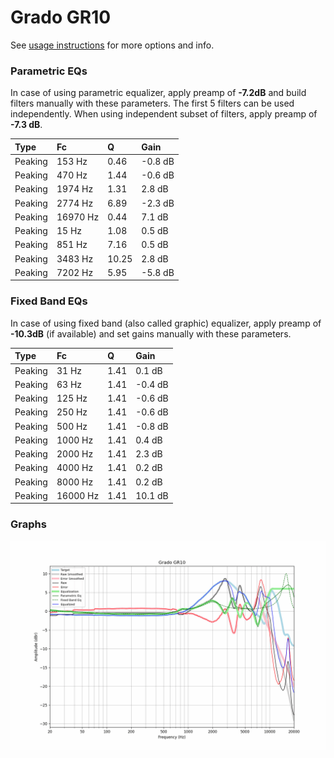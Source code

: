 # Grado GR10
See [usage instructions](https://github.com/jaakkopasanen/AutoEq#usage) for more options and info.

### Parametric EQs
In case of using parametric equalizer, apply preamp of **-7.2dB** and build filters manually
with these parameters. The first 5 filters can be used independently.
When using independent subset of filters, apply preamp of **-7.3 dB**.

| Type    | Fc       |     Q | Gain    |
|:--------|:---------|:------|:--------|
| Peaking | 153 Hz   |  0.46 | -0.8 dB |
| Peaking | 470 Hz   |  1.44 | -0.6 dB |
| Peaking | 1974 Hz  |  1.31 | 2.8 dB  |
| Peaking | 2774 Hz  |  6.89 | -2.3 dB |
| Peaking | 16970 Hz |  0.44 | 7.1 dB  |
| Peaking | 15 Hz    |  1.08 | 0.5 dB  |
| Peaking | 851 Hz   |  7.16 | 0.5 dB  |
| Peaking | 3483 Hz  | 10.25 | 2.8 dB  |
| Peaking | 7202 Hz  |  5.95 | -5.8 dB |

### Fixed Band EQs
In case of using fixed band (also called graphic) equalizer, apply preamp of **-10.3dB**
(if available) and set gains manually with these parameters.

| Type    | Fc       |    Q | Gain    |
|:--------|:---------|:-----|:--------|
| Peaking | 31 Hz    | 1.41 | 0.1 dB  |
| Peaking | 63 Hz    | 1.41 | -0.4 dB |
| Peaking | 125 Hz   | 1.41 | -0.6 dB |
| Peaking | 250 Hz   | 1.41 | -0.6 dB |
| Peaking | 500 Hz   | 1.41 | -0.8 dB |
| Peaking | 1000 Hz  | 1.41 | 0.4 dB  |
| Peaking | 2000 Hz  | 1.41 | 2.3 dB  |
| Peaking | 4000 Hz  | 1.41 | 0.2 dB  |
| Peaking | 8000 Hz  | 1.41 | 0.2 dB  |
| Peaking | 16000 Hz | 1.41 | 10.1 dB |

### Graphs
![](./Grado%20GR10.png)